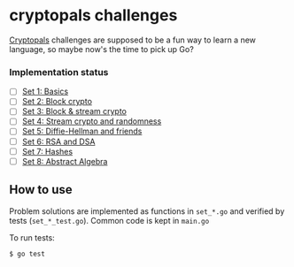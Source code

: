 # cryptopals challenges

[Cryptopals](https://www.cryptopals.com/) challenges are supposed to be a fun way to learn a new language, so maybe now's the time to pick up Go?


### Implementation status

- [ ] [Set 1: Basics](https://www.cryptopals.com/sets/1)
- [ ] [Set 2: Block crypto](https://www.cryptopals.com/sets/2)
- [ ] [Set 3: Block & stream crypto](https://www.cryptopals.com/sets/3)
- [ ] [Set 4: Stream crypto and randomness](https://www.cryptopals.com/sets/4)
- [ ] [Set 5: Diffie-Hellman and friends](https://www.cryptopals.com/sets/5)
- [ ] [Set 6: RSA and DSA](https://www.cryptopals.com/sets/6)
- [ ] [Set 7: Hashes](https://www.cryptopals.com/sets/7)
- [ ] [Set 8: Abstract Algebra](https://www.cryptopals.com/sets/8)

## How to use

Problem solutions are implemented as functions in `set_*.go` and verified by tests (`set_*_test.go`). Common code is kept in `main.go`

To run tests:
```shell
$ go test
```